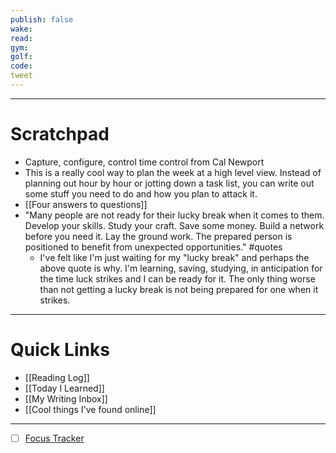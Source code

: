 ```yaml
---
publish: false
wake:
read:
gym:
golf:
code:
tweet
---
```

***
# Scratchpad
- Capture, configure, control time control from Cal Newport
- This is a really cool way to plan the week at a high level view. Instead of planning out hour by hour or jotting down a task list, you can write out some stuff you need to do and how you plan to attack it.
- [[Four answers to questions]]
- "Many people are not ready for their lucky break when it comes to them. Develop your skills. Study your craft. Save some money. Build a network before you need it. Lay the ground work. The prepared person is positioned to benefit from unexpected opportunities." #quotes 
	- I've felt like I'm just waiting for my "lucky break" and perhaps the above quote is why. I'm learning, saving, studying, in anticipation for the time luck strikes and I can be ready for it. The only thing worse than not getting a lucky break is not being prepared for one when it strikes.



---
# Quick Links
- [[Reading Log]]
- [[Today I Learned]]
- [[My Writing Inbox]]
- [[Cool things I've found online]]

***
- [ ] [Focus Tracker](https://docs.google.com/spreadsheets/d/18ZL9CSRxE2z7pTKcaPGe3749GMO9Ov2UjVsRMQqShBk/edit#gid=696776801)